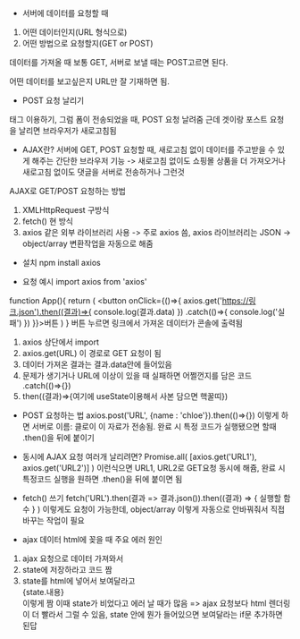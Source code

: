 * 서버에 데이터를 요청할 때
1) 어떤 데이터인지(URL 형식으로)
2) 어떤 방법으로 요청할지(GET or POST)

데이터를 가져올 때 보통 GET, 서버로 보낼 때는 POST고르면 된다.

어떤 데이터를 보고싶은지 URL만 잘 기재하면 됨.

* POST 요청 날리기
<form action="요청할url" method="post">
태그 이용하기, 그럼 폼이 전송되었을 때, POST 요청 날려줌
근데 겟이랑 포스트 요청을 날리면 브라우저가 새로고침됨

* AJAX란?
서버에 GET, POST 요청할 때, 새로고침 없이 데이터를 주고받을 수 있게 해주는 간단한 브라우저 기능 -> 새로고침 없이도 쇼핑몰 상품을 더 가져오거나 새로고침 없이도 댓글을 서버로 전송하거나 그런것

AJAX로 GET/POST 요청하는 방법
1. XMLHttpRequest 구방식
2. fetch() 현 방식
3. axios 같은 외부 라이브러리 사용
-> 주로 axios 씀, axios 라이브러리는 JSON -> object/array 변환작업을 자동으로 해줌

- 설치
npm install axios

- 요청 예시
import axios from 'axios'

function App(){
  return (
    <button onClick={()=>{
      axios.get('https://링크.json').then((결과)=>{
        console.log(결과.data)
      })
      .catch(()=>{
        console.log('실패')
      })
    }}>버튼</button>
  )
} 버튼 누르면 링크에서 가져온 데이터가 콘솔에 출력됨
1. axios 상단에서 import
2. axios.get(URL) 이 경로로 GET 요청이 됨
3. 데이터 가져온 결과는 결과.data안에 들어있음
4. 문제가 생기거나 URL에 이상이 있을 때 실패하면 어쩔껀지를 담은 코드 .catch(()=>{})
5. then((결과)=>{여기에 useState이용해서 사본 담으면 핵꿀띠})

* POST 요청하는 법
axios.post('URL', {name : 'chloe'}).then(()=>{})
이렇게 하면 서버로 이름: 클로이 이 자료가 전송됨. 완료 시 특정 코드가 실행됐으면 할때 .then()을 뒤에 붙이기

* 동시에 AJAX 요청 여러개 날리려면?
Promise.all( [axios.get('URL1'), axios.get('URL2')] )
이런식으면 URL1, URL2로 GET요청 동시에 해쥼, 완료 시 특정코드 실행을 원하면 .then()을 뒤에 붙이면 됨

* fetch() 쓰기
fetch('URL').then(결과 => 결과.json()).then((결과) => { 실행할 함수 } )
이렇게도 요청이 가능한데, object/array 이렇게 자동으로 안바꿔줘서 직접 바꾸는 작업이 필요

* ajax 데이터 html에 꽂을 때 주요 에러 원인
1. ajax 요청으로 데이터 가져와서
2. state에 저장하라고 코드 짬
3. state를 html에 넣어서 보여달라고 <div>{state.내용}</div>이렇게 짬
이때 state가 비었다고 에러 날 때가 많음
=> ajax 요청보다 html 렌더링이 더 빨라서 그럴 수 있음, state 안에 뭔가 들어있으면 보여달라는 if문 추가하면 된답